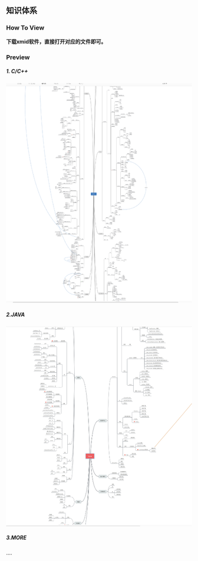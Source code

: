 
知识体系
---

### How To View 

**下载xmid软件，直接打开对应的文件即可。**

### Preview

##### 1. C/C++

![c/c++](./doc/rc/CORC++.png)


##### 2.JAVA

![c/c++](./doc/rc/JAVA.png)

##### 3.MORE
 ....
 
